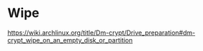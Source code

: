 # Wipe
https://wiki.archlinux.org/title/Dm-crypt/Drive_preparation#dm-crypt_wipe_on_an_empty_disk_or_partition
